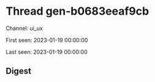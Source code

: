# Thread gen-b0683eeaf9cb
Channel: ui_ux

First seen: 2023-01-19 00:00:00

Last seen: 2023-01-19 00:00:00

## Digest


